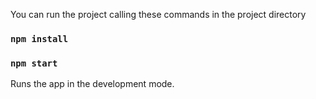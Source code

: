 You can run the project calling these commands in the project directory

### `npm install`
### `npm start`

Runs the app in the development mode.<br />
